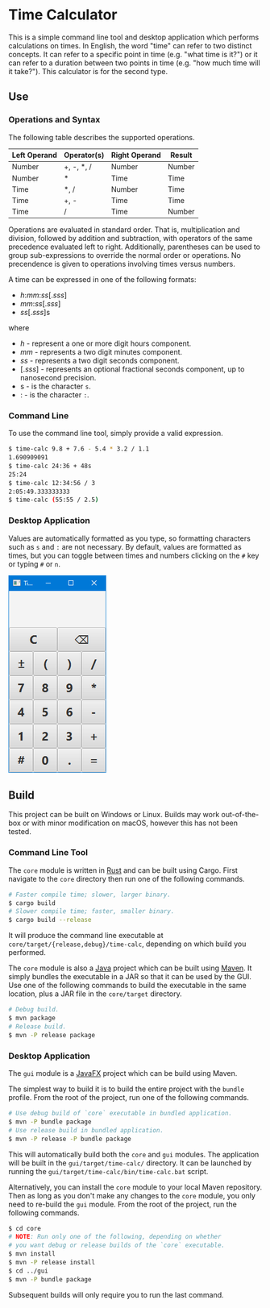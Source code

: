 # Time Calculator
This is a simple command line tool and desktop application which performs calculations on times.
In English, the word "time" can refer to two distinct concepts. It can refer to a specific point in
time (e.g. "what time is it?") or it can refer to a duration between two points in time (e.g. "how
much time will it take?"). This calculator is for the second type.


## Use
### Operations and Syntax
The following table describes the supported operations.

| Left Operand | Operator(s) | Right Operand | Result |
|--------------|-------------|---------------|--------|
| Number       | +, -, \*, / | Number        | Number |
| Number       | \*          | Time          | Time   |
| Time         | \*, /       | Number        | Time   |
| Time         | +, -        | Time          | Time   |
| Time         | /           | Time          | Number |

Operations are evaluated in standard order. That is, multiplication and division, followed by
addition and subtraction, with operators of the same precedence evaluated left to right.
Additionally, parentheses can be used to group sub-expressions to override the normal order or
operations. No precendence is given to operations involving times versus numbers.

A time can be expressed in one of the following formats:
* *h*:*mm*:*ss*[.*sss*]
* *mm*:*ss*[.*sss*]
* *ss*[.*sss*]s

where
* *h* - represent a one or more digit hours component.
* *mm* - represents a two digit minutes component.
* *ss* - represents a two digit seconds component.
* [.*sss*] - represents an optional fractional seconds component, up to nanosecond precision.
* s - is the character `s`.
* : - is the character `:`.


### Command Line
To use the command line tool, simply provide a valid expression.
```bash
$ time-calc 9.8 + 7.6 - 5.4 * 3.2 / 1.1
1.690909091
$ time-calc 24:36 + 48s
25:24
$ time-calc 12:34:56 / 3
2:05:49.333333333
$ time-calc (55:55 / 2.5)
```

### Desktop Application
Values are automatically formatted as you type, so formatting characters such as `s` and `:` are not
necessary. By default, values are formatted as times, but you can toggle between times and numbers
clicking on the `#` key or typing `#` or `n`.

![Example desktop application usage](screenshots/demo.gif)

## Build
This project can be built on Windows or Linux. Builds may work out-of-the-box or with minor
modification on macOS, however this has not been tested.

### Command Line Tool
The `core` module is written in [Rust](https://www.rust-lang.org/) and can be built using Cargo.
First navigate to the `core` directory then run one of the following commands.
```bash
# Faster compile time; slower, larger binary.
$ cargo build
# Slower compile time; faster, smaller binary.
$ cargo build --release
```
It will produce the command line executable at `core/target/{release,debug}/time-calc`, depending
on which build you performed.

The `core` module is also a [Java](https://jdk.java.net/) project which can be built using
[Maven](https://maven.apache.org/). It simply bundles the executable in a JAR so that it can be used
by the GUI. Use one of the following commands to build the executable in the same location, plus a
JAR file in the `core/target` directory.
```bash
# Debug build.
$ mvn package
# Release build.
$ mvn -P release package
```

### Desktop Application
The `gui` module is a [JavaFX](https://openjfx.io/) project which can be build using Maven.

The simplest way to build it is to build the entire project with the `bundle` profile. From the root
of the project, run one of the following commands.
```bash
# Use debug build of `core` executable in bundled application.
$ mvn -P bundle package
# Use release build in bundled application.
$ mvn -P release -P bundle package
```

This will automatically build both the `core` and `gui` modules. The application will be built in
the `gui/target/time-calc/` directory. It can be launched by running the
`gui/target/time-calc/bin/time-calc.bat` script.

Alternatively, you can install the `core` module to your local Maven repository. Then as long as you
don't make any changes to the `core` module, you only need to re-build the `gui` module. From the
root of the project, run the following commands.
```bash
$ cd core
# NOTE: Run only one of the following, depending on whether
# you want debug or release builds of the `core` executable.
$ mvn install
$ mvn -P release install
$ cd ../gui
$ mvn -P bundle package
```
Subsequent builds will only require you to run the last command.
